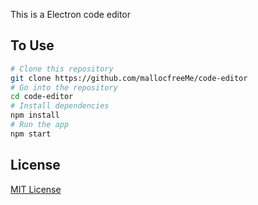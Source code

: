 This is a Electron code editor

## To Use

```bash
# Clone this repository
git clone https://github.com/mallocfreeMe/code-editor
# Go into the repository
cd code-editor
# Install dependencies
npm install
# Run the app
npm start
```

## License

[MIT License](LICENSE.md)
